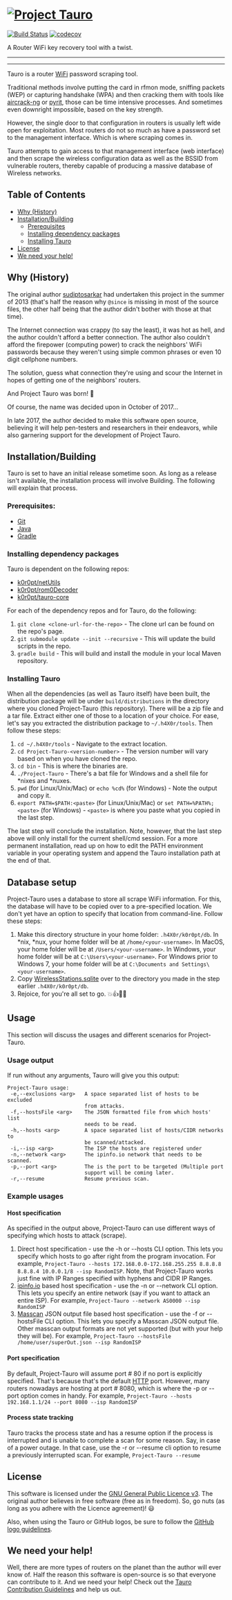 # [![Project Tauro](TauroLogo.png)](TauroLogo.png)

[![Build Status](https://travis-ci.org/k0r0pt/Project-Tauro.png?branch=master)](https://travis-ci.org/k0r0pt/Project-Tauro)
[![codecov](https://codecov.io/gh/k0r0pt/Project-Tauro/branch/master/graph/badge.svg)](https://codecov.io/gh/k0r0pt/Project-Tauro)

A Router WiFi key recovery tool with a twist.

---


---

Tauro is a router [WiFi](https://en.wikipedia.org/wiki/Wi-Fi) password scraping tool.

Traditional methods involve putting the card in rfmon mode, sniffing packets (WEP) or capturing handshake (WPA) and then
cracking them with tools like [aircrack-ng](https://www.aircrack-ng.org/) or 
[pyrit](https://github.com/JPaulMora/Pyrit), those can be time intensive processes. And sometimes even downright 
impossible, based on the key strength.

However, the single door to that configuration in routers is usually left wide open for exploitation. Most routers do 
not so much as have a password set to the management interface. Which is where scraping comes in.

Tauro attempts to gain access to that management interface (web interface) and then scrape the wireless configuration 
data as well as the BSSID from vulnerable routers, thereby capable of producing a massive database of Wireless networks.

## Table of Contents

* [Why (History)](#why-history)
* [Installation/Building](#installation-building)
  * [Prerequisites](#prerequisites)
  * [Installing dependency packages](#installing-dependency-packages)
  * [Installing Tauro](#installing-tauro)
* [License](#license)
* [We need your help!](#we-need-your-help)

## Why (History)

The original author [sudiptosarkar](https://github.com/sudiptosarkar) had undertaken this project in the summer of 2013
(that's half the reason why `@since` is missing in most of the source files, the other half being that the author didn't
bother with those at that time).

The Internet connection was crappy (to say the least), it was hot as hell, and the author couldn't afford a better 
connection. The author also couldn't afford the firepower (computing power) to crack the neighbors' WiFi passwords 
because they weren't using simple common phrases or even 10 digit cellphone numbers.

The solution, guess what connection they're using and scour the Internet in hopes of getting one of the neighbors' 
routers.

And Project Tauro was born! :tada:

Of course, the name was decided upon in October of 2017...

In late 2017, the author decided to make this software open source, believing it will help pen-testers and researchers 
in their endeavors, while also garnering support for the development of Project Tauro.

## Installation/Building

Tauro is set to have an initial release sometime soon. As long as a release isn't available, the installation process 
will involve Building. The following will explain that process.

### Prerequisites:

* [Git](https://git-scm.com/)
* [Java](https://java.com/en/download/)
* [Gradle](https://gradle.org/)

### Installing dependency packages

Tauro is dependent on the following repos:

* [k0r0pt/netUtils](https://github.com/k0r0pt/netUtils)
* [k0r0pt/rom0Decoder](https://github.com/k0r0pt/rom0Decoder)
* [k0r0pt/tauro-core](https://github.com/k0r0pt/tauro-core)

For each of the dependency repos and for Tauro, do the following:

1. ```git clone <clone-url-for-the-repo>``` - The clone url can be found on the repo's page.
2. ```git submodule update --init --recursive``` - This will update the build scripts in the repo.
3. ```gradle build``` - This will build and install the module in your local Maven repository.

### Installing Tauro

When all the dependencies (as well as Tauro itself) have been built, the distribution package will be under 
`build/distributions` in the directory where you cloned Project-Tauro (this repository). There will be a zip file and a 
tar file. Extract either one of those to a location of your choice. For ease, let's say you extracted the distribution 
package to `~/.h4X0r/tools`. Then follow these steps:

1. ```cd ~/.h4X0r/tools``` - Navigate to the extract location.
2. ```cd Project-Tauro-<version-number>``` - The version number will vary based on when you have cloned the repo.
3. ```cd bin``` - This is where the binaries are.
4. ```./Project-Tauro``` - There's a bat file for Windows and a shell file for *nixes and *nuxes.
5. ```pwd``` (for Linux/Unix/Mac) or ```echo %cd%``` (for Windows) - Note the output and copy it.
6. ```export PATH=$PATH:<paste>``` (for Linux/Unix/Mac) or ```set PATH=%PATH%;<paste>``` (for Windows) - `<paste>` is 
   where you paste what you copied in the last step.

The last step will conclude the installation. Note, however, that the last step above will only install for the current 
shell/cmd session. For a more permanent installation, read up on how to edit the PATH environment variable in your 
operating system and append the Tauro installation path at the end of that.

## Database setup

Project-Tauro uses a database to store all scrape WiFi information. For this, the database will have to be copied over 
to a pre-specified location. We don't yet have an option to specify that location from command-line. Follow these steps:

1. Make this directory structure in your home folder: `.h4X0r/k0r0pt/db`. In *nix, *nux, your home folder will be at 
   `/home/<your-username>`. In MacOS, your home folder will be at `/Users/<your-username>`. In Windows, your home folder
   will be at `C:\Users\<your-username>`. For Windows prior to Windows 7, your home folder will be at 
   `C:\Documents and Settings\<your-username>`.
2. Copy [WirelessStations.sqlite](WirelessStations.sqlite) over to the directory you made in the step earlier
   `.h4X0r/k0r0pt/db`.
3. Rejoice, for you're all set to go. :boom::+1::muscle::metal:

## Usage

This section will discuss the usages and different scenarios for Project-Tauro.

### Usage output

If run without any arguments, Tauro will give you this output:

```
Project-Tauro usage:
 -e,--exclusions <arg>   A space separated list of hosts to be excluded
                         from attacks.
 -f,--hostsFile <arg>    The JSON formatted file from which hosts' list
                         needs to be read.
 -h,--hosts <arg>        A space separated list of hosts/CIDR networks to
                         be scanned/attacked.
 -i,--isp <arg>          The ISP the hosts are registered under
 -n,--network <arg>      The ipinfo.io network that needs to be scanned.
 -p,--port <arg>         The is the port to be targeted (Multiple port
                         support will be coming later.
 -r,--resume             Resume previous scan.
```

### Example usages

#### Host specification

As specified in the output above, Project-Tauro can use different ways of specifying which hosts to attack (scrape).

1. Direct host specification - use the -h or --hosts CLI option. This lets you specify which hosts to go after right 
   from the program invocation. For example, `Project-Tauro --hosts 172.168.0.0-172.168.255.255 8.8.8.8 8.8.8.4 10.0.0.1/8 --isp RandomISP`.
   Note, that Project-Tauro works just fine with IP Ranges specified with hyphens and CIDR IP Ranges.
2. [ipinfo.io](ipinfo.io) based host specification - use the -n or --network CLI option. This lets you specify an entire
   network (say if you want to attack an entire ISP). For example, `Project-Tauro --network AS0000 --isp RandomISP`
3. [Masscan](https://github.com/robertdavidgraham/masscan) JSON output file based host specification - use the -f or 
   --hostsFile CLI option. This lets you specify a Masscan JSON output file. Other masscan output formats are not yet 
   supported (but with your help they will be). For example, `Project-Tauro --hostsFile /home/user/superOut.json --isp RandomISP`
   
#### Port specification

By default, Project-Tauro will assume port # 80 if no port is explicitly specified. That's because that's the default 
[HTTP](https://en.wikipedia.org/wiki/Hypertext_Transfer_Protocol) port. However, many routers nowadays are hosting at 
port # 8080, which is where the -p or --port option comes in handy. For example,
`Project-Tauro --hosts 192.168.1.1/24 --port 8080 --isp RandomISP`

#### Process state tracking

Tauro tracks the process state and has a resume option if the process is interrupted and is unable to complete a scan 
for some reason. Say, in case of a power outage. In that case, use the -r or --resume cli option to resume a previously
interrupted scan. For example, `Project-Tauro --resume`

## License

This software is licensed under the [GNU General Public Licence v3](LICENSE). The original author believes in free
software (free as in freedom). So, go nuts (as long as you adhere with the Licence agreement)! :smiley:

Also, when using the Tauro or GitHub logos, be sure to follow the [GitHub logo guidelines](https://github.com/logos).

## We need your help!

Well, there are more types of routers on the planet than the author will ever know of. Half the reason this software is 
open-source is so that everyone can contribute to it. And we need your help! Check out the 
[Tauro Contribution Guidelines](CONTRIBUTING.md) and help us out.